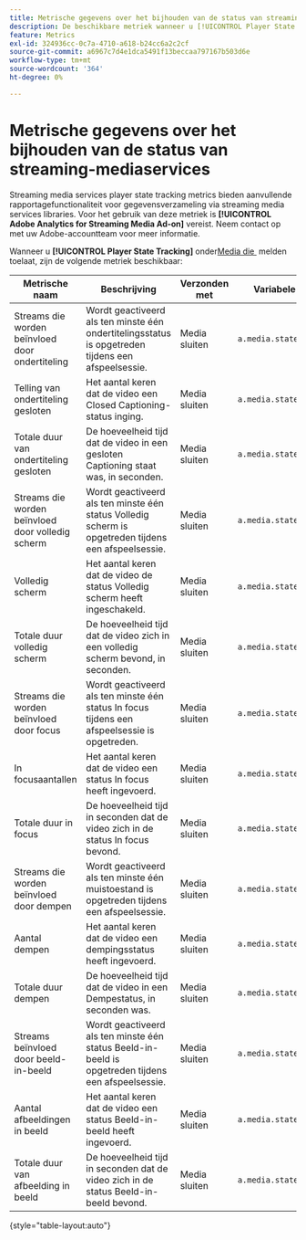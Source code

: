 ```yaml
---
title: Metrische gegevens over het bijhouden van de status van streaming-mediaservices
description: De beschikbare metriek wanneer u [!UICONTROL Player State Tracking] voor een rapportreeks toelaat.
feature: Metrics
exl-id: 324936cc-0c7a-4710-a618-b24cc6a2c2cf
source-git-commit: a6967c7d4e1dca5491f13beccaa797167b503d6e
workflow-type: tm+mt
source-wordcount: '364'
ht-degree: 0%

---
```


# Metrische gegevens over het bijhouden van de status van streaming-mediaservices

Streaming media services player state tracking metrics bieden aanvullende rapportagefunctionaliteit voor gegevensverzameling via streaming media services libraries. Voor het gebruik van deze metriek is **[!UICONTROL Adobe Analytics for Streaming Media Ad-on]** vereist. Neem contact op met uw Adobe-accountteam voor meer informatie.

Wanneer u **[!UICONTROL Player State Tracking]** onder [&#x200B; Media die &#x200B;](/help/admin/tools/manage-rs/edit-settings/media-management.md) melden toelaat, zijn de volgende metriek beschikbaar:

| Metrische naam | Beschrijving | Verzonden met | Variabele van contextgegevens |
| --- | --- | --- | --- |
| Streams die worden beïnvloed door ondertiteling | Wordt geactiveerd als ten minste één ondertitelingsstatus is opgetreden tijdens een afspeelsessie. | Media sluiten | `a.media.states.closedcaptioning.set` |
| Telling van ondertiteling gesloten | Het aantal keren dat de video een Closed Captioning-status inging. | Media sluiten | `a.media.states.closedcaptioning.count` |
| Totale duur van ondertiteling gesloten | De hoeveelheid tijd dat de video in een gesloten Captioning staat was, in seconden. | Media sluiten | `a.media.states.closedcaptioning.time` |
| Streams die worden beïnvloed door volledig scherm | Wordt geactiveerd als ten minste één status Volledig scherm is opgetreden tijdens een afspeelsessie. | Media sluiten | `a.media.states.fullscreen.set` |
| Volledig scherm | Het aantal keren dat de video de status Volledig scherm heeft ingeschakeld. | Media sluiten | `a.media.states.fullscreen.count` |
| Totale duur volledig scherm | De hoeveelheid tijd dat de video zich in een volledig scherm bevond, in seconden. | Media sluiten | `a.media.states.fullscreen.time` |
| Streams die worden beïnvloed door focus | Wordt geactiveerd als ten minste één status In focus tijdens een afspeelsessie is opgetreden. | Media sluiten | `a.media.states.infocus.set` |
| In focusaantallen | Het aantal keren dat de video een status In focus heeft ingevoerd. | Media sluiten | `a.media.states.infocus.count` |
| Totale duur in focus | De hoeveelheid tijd in seconden dat de video zich in de status In focus bevond. | Media sluiten | `a.media.states.infocus.time` |
| Streams die worden beïnvloed door dempen | Wordt geactiveerd als ten minste één muistoestand is opgetreden tijdens een afspeelsessie. | Media sluiten | `a.media.states.mute.set` |
| Aantal dempen | Het aantal keren dat de video een dempingsstatus heeft ingevoerd. | Media sluiten | `a.media.states.mute.count` |
| Totale duur dempen | De hoeveelheid tijd dat de video in een Dempestatus, in seconden was. | Media sluiten | `a.media.states.mute.time` |
| Streams beïnvloed door beeld-in-beeld | Wordt geactiveerd als ten minste één status Beeld-in-beeld is opgetreden tijdens een afspeelsessie. | Media sluiten | `a.media.states.pictureinpicture.set` |
| Aantal afbeeldingen in beeld | Het aantal keren dat de video een status Beeld-in-beeld heeft ingevoerd. | Media sluiten | `a.media.states.pictureinpicture.count` |
| Totale duur van afbeelding in beeld | De hoeveelheid tijd in seconden dat de video zich in de status Beeld-in-beeld bevond. | Media sluiten | `a.media.states.pictureinpicture.time` |

{style="table-layout:auto"}
